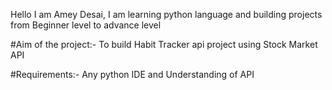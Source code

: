 Hello I am Amey Desai, I am learning python language and building projects from Beginner level to advance level

#Aim of the project:- To build Habit Tracker api project using Stock Market API

#Requirements:- Any python IDE and Understanding of API
